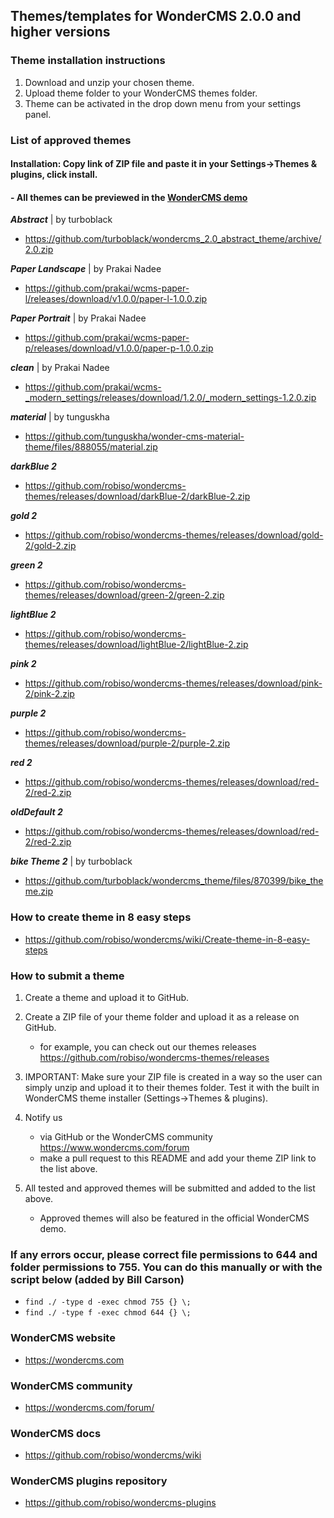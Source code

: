 ## Themes/templates for WonderCMS 2.0.0 and higher versions

### Theme installation instructions
1. Download and unzip your chosen theme.
2. Upload theme folder to your WonderCMS themes folder.
3. Theme can be activated in the drop down menu from your settings panel.

### List of approved themes
#### Installation: Copy link of ZIP file and paste it in your Settings->Themes & plugins, click install.
#### - All themes can be previewed in the [WonderCMS demo](https://www.wondercms.com/demo)
***Abstract*** | by turboblack
- https://github.com/turboblack/wondercms_2.0_abstract_theme/archive/2.0.zip

***Paper Landscape*** | by Prakai Nadee
- https://github.com/prakai/wcms-paper-l/releases/download/v1.0.0/paper-l-1.0.0.zip

***Paper Portrait*** | by Prakai Nadee
- https://github.com/prakai/wcms-paper-p/releases/download/v1.0.0/paper-p-1.0.0.zip

***clean*** | by Prakai Nadee
- https://github.com/prakai/wcms-_modern_settings/releases/download/1.2.0/_modern_settings-1.2.0.zip

***material*** | by tunguskha
- https://github.com/tunguskha/wonder-cms-material-theme/files/888055/material.zip

***darkBlue 2***
- https://github.com/robiso/wondercms-themes/releases/download/darkBlue-2/darkBlue-2.zip

***gold 2***
- https://github.com/robiso/wondercms-themes/releases/download/gold-2/gold-2.zip

***green 2***
- https://github.com/robiso/wondercms-themes/releases/download/green-2/green-2.zip

***lightBlue 2***
- https://github.com/robiso/wondercms-themes/releases/download/lightBlue-2/lightBlue-2.zip

***pink 2***
- https://github.com/robiso/wondercms-themes/releases/download/pink-2/pink-2.zip

***purple 2***
- https://github.com/robiso/wondercms-themes/releases/download/purple-2/purple-2.zip

***red 2***
- https://github.com/robiso/wondercms-themes/releases/download/red-2/red-2.zip

***oldDefault 2***
- https://github.com/robiso/wondercms-themes/releases/download/red-2/red-2.zip

***bike Theme 2*** | by turboblack
- https://github.com/turboblack/wondercms_theme/files/870399/bike_theme.zip

### How to create theme in 8 easy steps
- https://github.com/robiso/wondercms/wiki/Create-theme-in-8-easy-steps

### How to submit a theme
1. Create a theme and upload it to GitHub.

2. Create a ZIP file of your theme folder and upload it as a release on GitHub.
   - for example, you can check out our themes releases https://github.com/robiso/wondercms-themes/releases
   
3. IMPORTANT: Make sure your ZIP file is created in a way so the user can simply unzip and upload it to their themes folder. Test it with the built in WonderCMS theme installer (Settings->Themes & plugins).

4. Notify us
   - via GitHub or the WonderCMS community https://www.wondercms.com/forum
   - make a pull request to this README and add your theme ZIP link to the list above.

5. All tested and approved themes will be submitted and added to the list above.
   - Approved themes will also be featured in the official WonderCMS demo.

### If any errors occur, please correct file permissions to 644 and folder permissions to 755. You can do this manually or with the script below (added by Bill Carson)
  - `find ./ -type d -exec chmod 755 {} \;`
  - `find ./ -type f -exec chmod 644 {} \;`

### WonderCMS website
- https://wondercms.com

### WonderCMS community
- https://wondercms.com/forum/

### WonderCMS docs
- https://github.com/robiso/wondercms/wiki

### WonderCMS plugins repository
- https://github.com/robiso/wondercms-plugins
